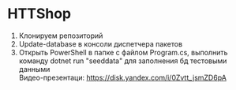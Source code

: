 # HTTShop
1. Клонируем репозиторий
2. Update-database в консоли диспетчера пакетов
3. Открыть PowerShell в папке с файлом Program.cs, выполнить команду dotnet run "seeddata" для заполнения бд тестовыми данными
<br>Видео-презентаци: https://disk.yandex.com/i/0Zvtt_jsmZD6pA
